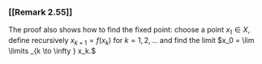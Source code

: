 ### [[Remark 2.55]]

The proof also shows how to find the fixed point: choose a point $x_1 \in X$, define recursively $x_{k + 1} = f(x_k)$ for $k = 1,2,\ldots$ and find the limit $x_0 = \lim \limits _{k \to \infty } x_k.$